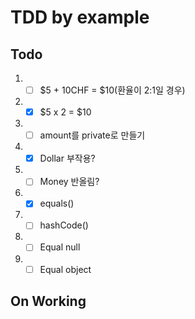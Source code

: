 # TDD by example

## Todo
1. - [ ] $5 + 10CHF = $10(환율이 2:1일 경우) 
2. - [x] $5 x 2 = $10
3. - [ ] amount를 private로 만들기
4. - [x] Dollar 부작용?
5. - [ ] Money 반올림?
6. - [x] equals()
7. - [ ] hashCode()
8. - [ ] Equal null
9. - [ ] Equal object

## On Working


